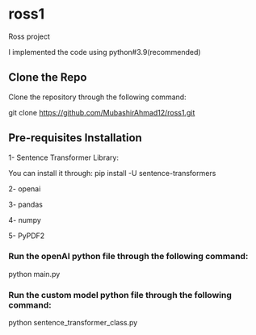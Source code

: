 # ross1
Ross project

I implemented the code using python#3.9(recommended)

## Clone the Repo
Clone the repository through the following command:

git clone https://github.com/MubashirAhmad12/ross1.git


## Pre-requisites Installation
1- Sentence Transformer Library:

You can install it through: pip install -U sentence-transformers

2- openai

3- pandas

4- numpy

5- PyPDF2


### Run the openAI python file through the following command:
python main.py

### Run the custom model python file through the following command:
python sentence_transformer_class.py

